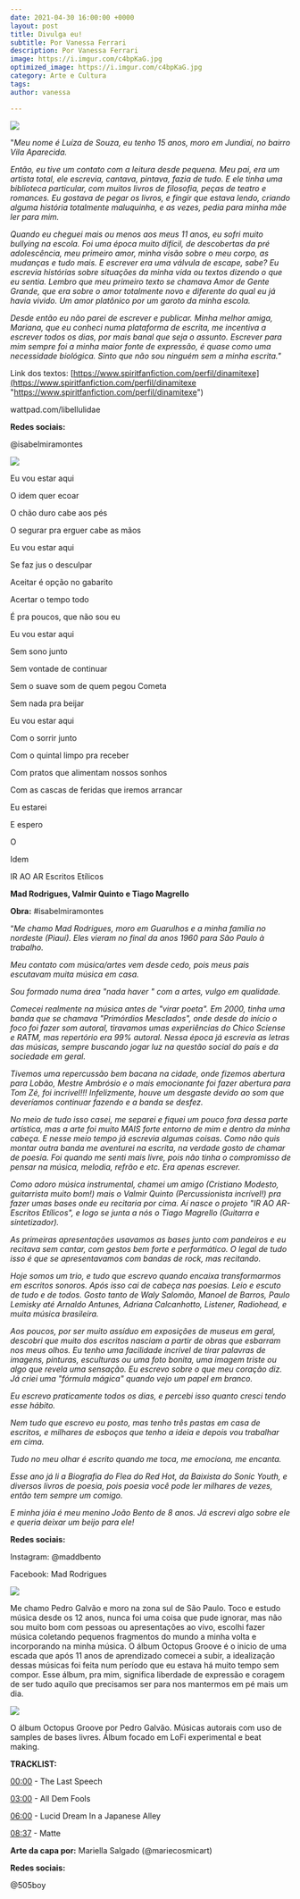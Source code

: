 ```yaml
---
date: 2021-04-30 16:00:00 +0000
layout: post
title: Divulga eu!
subtitle: Por Vanessa Ferrari
description: Por Vanessa Ferrari
image: https://i.imgur.com/c4bpKaG.jpg
optimized_image: https://i.imgur.com/c4bpKaG.jpg
category: Arte e Cultura
tags: 
author: vanessa

---
```

![](https://i.imgur.com/oKfMABW.jpg)

"_Meu nome é Luíza de Souza, eu tenho 15 anos, moro em Jundiaí, no bairro Vila Aparecida._

_Então, eu tive um contato com a leitura desde pequena. Meu pai, era um artista total, ele escrevia, cantava, pintava, fazia de tudo. E ele tinha uma biblioteca particular, com muitos livros de filosofia, peças de teatro e romances. Eu gostava de pegar os livros, e fingir que estava lendo, criando alguma história totalmente maluquinha, e as vezes, pedia para minha mãe ler para mim._

_Quando eu cheguei mais ou menos aos meus 11 anos, eu sofri muito bullying na escola. Foi uma época muito difícil, de descobertas da pré adolescência, meu primeiro amor, minha visão sobre o meu corpo, as mudanças e tudo mais. E escrever era uma válvula de escape, sabe? Eu escrevia histórias sobre situações da minha vida ou textos dizendo o que eu sentia. Lembro que meu primeiro texto se chamava Amor de Gente Grande, que era sobre o amor totalmente novo e diferente do qual eu já havia vivido. Um amor platônico por um garoto da minha escola._

_Desde então eu não parei de escrever e publicar. Minha melhor amiga, Mariana, que eu conheci numa plataforma de escrita, me incentiva a escrever todos os dias, por mais banal que seja o assunto. Escrever para mim sempre foi a minha maior fonte de expressão, é quase como uma necessidade biológica. Sinto que não sou ninguém sem a minha escrita."_

Link dos textos: [https://www.spiritfanfiction.com/perfil/dinamitexe](https://www.spiritfanfiction.com/perfil/dinamitexe "https://www.spiritfanfiction.com/perfil/dinamitexe")

wattpad.com/libellulidae

**Redes sociais:**

@isabelmiramontes

  
![](https://i.imgur.com/ZM2hz6u.jpg)

Eu vou estar aqui

O idem quer ecoar

O chão duro cabe aos pés

O segurar pra erguer cabe as mãos

Eu vou estar aqui

Se faz jus o desculpar

Aceitar é opção no gabarito

Acertar o tempo todo

É pra poucos, que não sou eu

Eu vou estar aqui

Sem sono junto

Sem vontade de continuar

Sem o suave som de quem pegou Cometa

Sem nada pra beijar

Eu vou estar aqui

Com o sorrir junto

Com o quintal limpo pra receber

Com pratos que alimentam nossos sonhos

Com as cascas de feridas que iremos arrancar

Eu estarei

E espero

O

Idem

IR AO AR Escritos Etílicos

**Mad Rodrigues, Valmir Quinto e Tiago Magrello**

**Obra:** #isabelmiramontes

“_Me chamo Mad Rodrigues, moro em Guarulhos e a minha família no nordeste (Piauí). Eles vieram no final da anos 1960 para São Paulo à trabalho._

_Meu contato com música/artes vem desde cedo, pois meus pais escutavam muita música em casa._

_Sou formado numa área "nada haver " com a artes, vulgo em qualidade._

_Comecei realmente na música antes de "virar poeta". Em 2000, tinha uma banda que se chamava "Primórdios Mesclados", onde desde do início o foco foi fazer som autoral, tiravamos umas experiências do Chico Sciense e RATM, mas repertório era 99% autoral. Nessa época já escrevia as letras das músicas, sempre buscando jogar luz na questão social do país e da sociedade em geral._

_Tivemos uma repercussão bem bacana na cidade, onde fizemos abertura para Lobão, Mestre Ambrósio e o mais emocionante foi fazer abertura para Tom Zé, foi incrivel!!! Infelizmente, houve um desgaste devido ao som que deveríamos continuar fazendo e a banda se desfez._

_No meio de tudo isso casei, me separei e fiquei um pouco fora dessa parte artística, mas a arte foi muito MAIS forte entorno de mim e dentro da minha cabeça. E nesse meio tempo já escrevia algumas coisas. Como não quis montar outra banda me aventurei na escrita, na verdade gosto de chamar de poesia. Foi quando me senti mais livre, pois não tinha o compromisso de pensar na música, melodia, refrão e etc. Era apenas escrever._

_Como adoro música instrumental, chamei um amigo (Cristiano Modesto, guitarrista muito bom!) mais o Valmir Quinto (Percussionista incrível!) pra fazer umas bases onde eu recitaria por cima. Aí nasce o projeto "IR AO AR- Escritos Etílicos", e logo se junta a nós o Tiago Magrello (Guitarra e sintetizador)._

_As primeiras apresentações usavamos as bases junto com pandeiros e eu recitava sem cantar, com gestos bem forte e performático. O legal de tudo isso é que se apresentavamos com bandas de rock, mas recitando._

_Hoje somos um trio, e tudo que escrevo quando encaixa transformarmos em escritos sonoros. Após isso cai de cabeça nas poesias. Leio e escuto de tudo e de todos. Gosto tanto de Waly Salomão, Manoel de Barros, Paulo Lemisky até Arnaldo Antunes, Adriana Calcanhotto, Listener, Radiohead, e muita música brasileira._

_Aos poucos, por ser muito assíduo em exposições de museus em geral, descobri que muito dos escritos nasciam a partir de obras que esbarram nos meus olhos. Eu tenho uma facilidade incrível de tirar palavras de imagens, pinturas, esculturas ou uma foto bonita, uma imagem triste ou algo que revela uma sensação. Eu escrevo sobre o que meu coração diz. Já criei uma "fórmula mágica" quando vejo um papel em branco._

_Eu escrevo praticamente todos os dias, e percebi isso quanto cresci tendo esse hábito._

_Nem tudo que escrevo eu posto, mas tenho três pastas em casa de escritos, e milhares de esboços que tenho a ideia e depois vou trabalhar em cima._

_Tudo no meu olhar é escrito quando me toca, me emociona, me encanta._

_Esse ano já li a Biografia do Flea do Red Hot, da Baixista do Sonic Youth, e diversos livros de poesia, pois poesia você pode ler milhares de vezes, então tem sempre um comigo._

_E minha jóia é meu menino João Bento de 8 anos. Já escrevi algo sobre ele e queria deixar um beijo para ele!_

**Redes sociais:**

Instagram: @maddbento

Facebook: Mad Rodrigues

![](https://i.imgur.com/X0w2frC.jpg)

Me chamo Pedro Galvão e moro na zona sul de São Paulo. Toco e estudo música desde os 12 anos, nunca foi uma coisa que pude ignorar, mas não sou muito bom com pessoas ou apresentações ao vivo, escolhi fazer música coletando pequenos fragmentos do mundo a minha volta e incorporando na minha música. O álbum Octopus Groove é o inicio de uma escada que após 11 anos de aprendizado comecei a subir, a idealização dessas músicas foi feita num período que eu estava há muito tempo sem compor. Esse álbum, pra mim, significa liberdade de expressão e coragem de ser tudo aquilo que precisamos ser para nos mantermos em pé mais um dia.

![](https://i.imgur.com/mp43Vcq.png)

O álbum Octopus Groove por Pedro Galvão. Músicas autorais com uso de samples de bases livres. Álbum focado em LoFi experimental e beat making.

**TRACKLIST:**

[00:00](https://www.youtube.com/watch?v=6XHvuDTH06o&t=0s) - The Last Speech

[03:00](https://www.youtube.com/watch?v=6XHvuDTH06o&t=180s) - All Dem Fools

[06:00](https://www.youtube.com/watch?v=6XHvuDTH06o&t=360s) - Lucid Dream In a Japanese Alley

[08:37](https://www.youtube.com/watch?v=6XHvuDTH06o&t=517s) - Matte

**Arte da capa por:** Mariella Salgado (@mariecosmicart)

**Redes sociais:**

@505boy